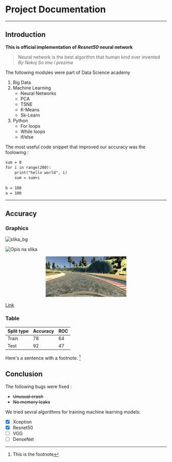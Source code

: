 [//]: # (Image references)

[slika_bg]: https://www.elegantthemes.com/blog/wp-content/uploads/2020/12/divi-video-parallax-overlay-featured-image.jpg


# Project Documentation
---

## Introduction

**This is official implementation of *Resnet50* neural network**

> Neural network is the best algorithm that human kind ever invented  
> *By Nekoj So Ime i prezime*


The following modules were part of Data Science academy 

1. Big Data
2. Machine Learning
    - Neural Networks
    - PCA
    - TSNE
    - K-Means
    - Sk-Learn
3. Python
    - For loops
    - While loops
    - if/else



The most useful code snippet that improved our accuracy was the foolowing : 
 
```
sum = 0
for i in range(200):
    print("hello world", i)
    sum = sum+i

b = 100
a = 100
```
------

## Accuracy 

### Graphics
![slika_bg]

![Opis na slika](https://static.wikia.nocookie.net/steamtradingcards/images/6/6b/A_Lenda_do_Her%C3%B3i_Background_Monte_Friaka.jpg/revision/latest/top-crop/width/300/height/300?cb=20160404031838)  

<p align = "center">
<img alt="Opis na slika" src = "documentation/center_2021_04_05_20_03_52_921.jpg" width="50%" height="50%" />
</p>
  
[Link](http://brainster.co)

### Table 
|Split type| Accuracy | ROC |
|----|---|-----|
| Train | 78 | 64|
| Test| 92 | 47|




Here's a sentence with a footnote. [^1]
[^1]: This is the footnote


## Conclusion 

The following bugs were fixed : 
 * ~~Unusual crash~~
 * ~~No memory leaks~~

We tried sevral algorithms for training machine learning models:
 - [x] Xception
 - [X] Resnet50
 - [ ] VGG
 - [ ] DenseNet  
